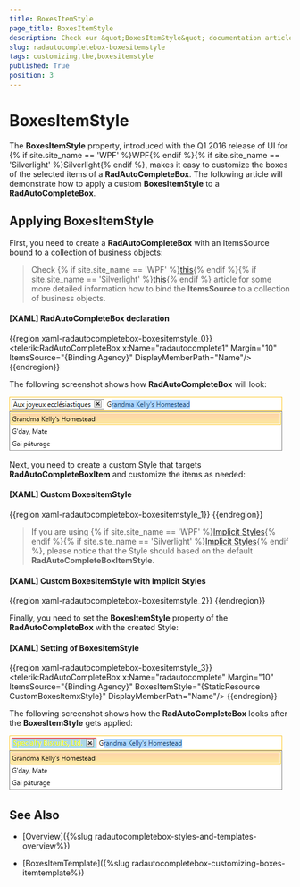 ```yaml
---
title: BoxesItemStyle
page_title: BoxesItemStyle
description: Check our &quot;BoxesItemStyle&quot; documentation article for the RadAutoCompleteBox {{ site.framework_name }} control.
slug: radautocompletebox-boxesitemstyle
tags: customizing,the,boxesitemstyle
published: True
position: 3
---
```


# BoxesItemStyle

The __BoxesItemStyle__ property, introduced with the Q1 2016 release of UI for {% if site.site_name == 'WPF' %}WPF{% endif %}{% if site.site_name == 'Silverlight' %}Silverlight{% endif %}, makes it easy to customize the boxes of the selected items of a  __RadAutoCompleteBox__. The following article will demonstrate how to apply a custom __BoxesItemStyle__ to a __RadAutoCompleteBox__.

## Applying BoxesItemStyle

First, you need to create a __RadAutoCompleteBox__ with an ItemsSource bound to a collection of business objects:

>Check {% if site.site_name == 'WPF' %}[this](https://docs.telerik.com/devtools/wpf/controls/radautocompletebox/populating-with-data/binding-to-object.html){% endif %}{% if site.site_name == 'Silverlight' %}[this](https://docs.telerik.com/devtools/silverlight/controls/radautocompletebox/populating-with-data/binding-to-object.html){% endif %} article for some more detailed information how to bind the __ItemsSource__ to a collection of business objects.

#### __[XAML] RadAutoCompleteBox declaration__

{{region xaml-radautocompletebox-boxesitemstyle_0}}
	<telerik:RadAutoCompleteBox x:Name="radautocomplete1" Margin="10" ItemsSource="{Binding Agency}" DisplayMemberPath="Name"/>
{{endregion}}

The following screenshot shows how __RadAutoCompleteBox__ will look:

![radautocompletebox-boxesitemstyle-1](images/radautocompletebox-boxesitemstyle-1.png)

Next, you need to create a custom Style that targets __RadAutoCompleteBoxItem__ and customize the items as needed:

#### __[XAML] Custom BoxesItemStyle__

{{region xaml-radautocompletebox-boxesitemstyle_1}}
	<Style TargetType="telerik:RadAutoCompleteBoxItem" x:Key="CustomBoxesItemxStyle">
	  <Setter Property="Foreground" Value="Yellow" />
	  <Setter Property="Background" Value="LightBlue" />
	  <Setter Property="FontFamily" Value="Calibri" />
	  <Setter Property="FontSize" Value="14" />
	  <Setter Property="BorderThickness" Value="1" />
	  <Setter Property="BorderBrush" Value="Red" />
	</Style>
{{endregion}}

>If you are using {% if site.site_name == 'WPF' %}[Implicit Styles](https://docs.telerik.com/devtools/wpf/styling-and-appearance/styling-apperance-implicit-styles-overview){% endif %}{% if site.site_name == 'Silverlight' %}[Implicit Styles](https://docs.telerik.com/devtools/silverlight/styling-and-appearance/styling-apperance-implicit-styles-overview){% endif %}, please notice that the Style should based on the default __RadAutoCompleteBoxItemStyle__.

#### __[XAML] Custom BoxesItemStyle with Implicit Styles__

{{region xaml-radautocompletebox-boxesitemstyle_2}}
	<Style TargetType="telerik:RadAutoCompleteBoxItem" x:Key="CustomBoxesItemxStyle1" BasedOn="{StaticResource RadAutoCompleteBoxItemStyle}">
	  <Setter Property="Foreground" Value="Yellow" />
	  <Setter Property="Background" Value="LightBlue" />
	  <Setter Property="FontFamily" Value="Calibri" />
	  <Setter Property="FontSize" Value="14" />
	  <Setter Property="BorderThickness" Value="1" />
	  <Setter Property="BorderBrush" Value="Red" />
	</Style>
{{endregion}}

Finally, you need to set the __BoxesItemStyle__ property of the __RadAutoCompleteBox__ with the created Style:

#### __[XAML] Setting of BoxesItemStyle__

{{region xaml-radautocompletebox-boxesitemstyle_3}}
	<telerik:RadAutoCompleteBox x:Name="radautocomplete" Margin="10"
	                                ItemsSource="{Binding Agency}"
	                                BoxesItemStyle="{StaticResource CustomBoxesItemxStyle}"
	                                DisplayMemberPath="Name"/>
{{endregion}}

The following screenshot shows how the __RadAutoCompleteBox__ looks after the __BoxesItemStyle__ gets applied:

![radautocompletebox-radautocompletebox-boxesitemstyle-2](images/radautocompletebox-boxesitemstyle-2.png)

## See Also

 * [Overview]({%slug radautocompletebox-styles-and-templates-overview%})
 
 * [BoxesItemTemplate]({%slug radautocompletebox-customizing-boxes-itemtemplate%})
